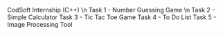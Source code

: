 CodSoft Internship (C++) \n
Task 1 - Number Guessing Game \n
Task 2 - Simple Calculator
Task 3 - Tic Tac Toe Game
Task 4 - To Do List 
Task 5 - Image Processing Tool
